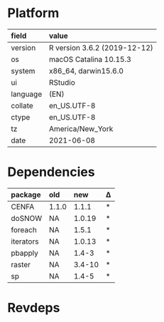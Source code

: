 # Platform

|field    |value                        |
|:--------|:----------------------------|
|version  |R version 3.6.2 (2019-12-12) |
|os       |macOS Catalina 10.15.3       |
|system   |x86_64, darwin15.6.0         |
|ui       |RStudio                      |
|language |(EN)                         |
|collate  |en_US.UTF-8                  |
|ctype    |en_US.UTF-8                  |
|tz       |America/New_York             |
|date     |2021-06-08                   |

# Dependencies

|package   |old   |new    |Δ  |
|:---------|:-----|:------|:--|
|CENFA     |1.1.0 |1.1.1  |*  |
|doSNOW    |NA    |1.0.19 |*  |
|foreach   |NA    |1.5.1  |*  |
|iterators |NA    |1.0.13 |*  |
|pbapply   |NA    |1.4-3  |*  |
|raster    |NA    |3.4-10 |*  |
|sp        |NA    |1.4-5  |*  |

# Revdeps

